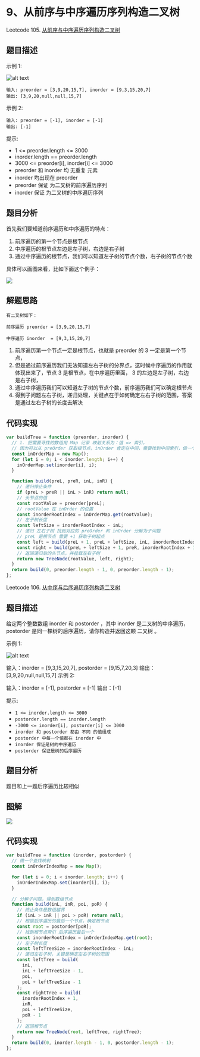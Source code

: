 # 9、从前序与中序遍历序列构造二叉树


Leetcode 105. [从前序与中序遍历序列构造二叉树](https://leetcode-cn.com/problems/construct-binary-tree-from-preorder-and-inorder-traversal/)


## 题目描述

示例 1:


![alt text](image-2.png)


```
输入: preorder = [3,9,20,15,7], inorder = [9,3,15,20,7]
输出: [3,9,20,null,null,15,7]
```

示例 2:

```
输入: preorder = [-1], inorder = [-1]
输出: [-1]
```
 

提示:

- 1 <= preorder.length <= 3000
- inorder.length == preorder.length
- 3000 <= preorder[i], inorder[i] <= 3000
- preorder 和 inorder 均 无重复 元素
- inorder 均出现在 preorder
- preorder 保证 为二叉树的前序遍历序列
- inorder 保证 为二叉树的中序遍历序列

## 题目分析

首先我们要知道前序遍历和中序遍历的特点：

1. 前序遍历的第一个节点是根节点
2. 中序遍历的根节点左边是左子树，右边是右子树
3. 通过中序遍历的根节点，我们可以知道左子树的节点个数，右子树的节点个数

具体可以画图来看，比如下面这个例子：


![](./前序&中序.drawio.png)

## 解题思路


```
有二叉树如下：

前序遍历 preorder = [3,9,20,15,7]

中序遍历 inorder  = [9,3,15,20,7]
```

1. 前序遍历第一个节点一定是根节点，也就是 preorder 的 3 一定是第一个节点，
2. 但是通过前序遍历我们无法知道左右子树的分界点，这时候中序遍历的作用就体现出来了，节点 3 是根节点，在中序遍历里面， 3 的左边是左子树，右边是右子树，
3. 通过中序遍历我们可以知道左子树的节点个数，前序遍历我们可以确定根节点
4. 得到子问题左右子树，递归处理，关键点在于如何确定左右子树的范围，答案是通过左右子树的长度去解决

## 代码实现

```js
var buildTree = function (preorder, inorder) {
  // 1. 把需要寻找的数组用 Map 记录 映射关系为：值 => 索引，
  // 因为可以从 preOrder 获取根节点，inOrder 肯定在中间，需要找到中间索引，做一个值的映射更好找一些
  const inOrderMap = new Map();
  for (let i = 0; i < inorder.length; i++) {
    inOrderMap.set(inorder[i], i);
  }

  function build(preL, preR, inL, inR) {
    // 递归停止条件
    if (preL > preR || inL > inR) return null;
    // 头节点的值
    const rootValue = preorder[preL];
    // rootValue 在 inOrder 的位置
    const inorderRootIndex = inOrderMap.get(rootValue);
    // 左子树长度
    const leftSize = inorderRootIndex - inL;
    // 递归 左右子树 找到对应的 preOrder 和 inOrder 分解为子问题
    // preL 是根节点 需要 +1 获取子树起点
    const left = build(preL + 1, preL + leftSize, inL, inorderRootIndex - 1);
    const right = build(preL + leftSize + 1, preR, inorderRootIndex + 1, inR);
    // 返回递归后的头节点，并挂载左右子树
    return new TreeNode(rootValue, left, right);
  }
  return build(0, preorder.length - 1, 0, preorder.length - 1);
};

```

Leetcode 106. [从中序与后序遍历序列构造二叉树](https://leetcode-cn.com/problems/construct-binary-tree-from-inorder-and-postorder-traversal/)

## 题目描述


给定两个整数数组 inorder 和 postorder ，其中 inorder 是二叉树的中序遍历， postorder 是同一棵树的后序遍历，请你构造并返回这颗 二叉树 。

 

示例 1:

![alt text](image-3.png)

输入：inorder = [9,3,15,20,7], postorder = [9,15,7,20,3]
输出：[3,9,20,null,null,15,7]
示例 2:

输入：inorder = [-1], postorder = [-1]
输出：[-1]
 

提示:

- `1 <= inorder.length <= 3000`
- `postorder.length == inorder.length`
- `-3000 <= inorder[i], postorder[i] <= 3000`
- `inorder 和 postorder 都由 不同 的值组成`
- `postorder 中每一个值都在 inorder 中`
- `inorder 保证是树的中序遍历`
- `postorder 保证是树的后序遍历`

## 题目分析

题目和上一题后序遍历比较相似

## 图解
![](./后序&中序.drawio.png)


## 代码实现

```js
var buildTree = function (inorder, postorder) {
  // 做一个查找映射
  const inOrderIndexMap = new Map();

  for (let i = 0; i < inorder.length; i++) {
    inOrderIndexMap.set(inorder[i], i);
  }

  // 分解子问题，得到数组节点
  function build(inL, inR, poL, poR) {
    // 终止条件是数组越界
    if (inL > inR || poL > poR) return null;
    // 根据后序遍历的最后一个节点，确定根节点
    const root = postorder[poR];
    // 找到根节点索引 后序遍历最后一个
    const inorderRootIndex = inOrderIndexMap.get(root);
    // 左子树长度
    const leftTreeSize = inorderRootIndex - inL;
    // 递归左右子树，关键是确定左右子树的范围
    const leftTree = build(
      inL,
      inL + leftTreeSize - 1,
      poL,
      poL + leftTreeSize - 1
    );
    const rightTree = build(
      inorderRootIndex + 1,
      inR,
      poL + leftTreeSize,
      poR - 1
    );
    // 返回根节点
    return new TreeNode(root, leftTree, rightTree);
  }
  return build(0, inorder.length - 1, 0, postorder.length - 1);
};
```